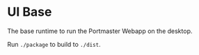 # UI Base

The base runtime to run the Portmaster Webapp on the desktop.

Run `./package` to build to `./dist`.
